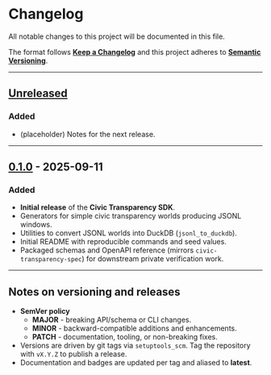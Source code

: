 # Changelog

All notable changes to this project will be documented in this file.

The format follows **[Keep a Changelog](https://keepachangelog.com/en/1.1.0/)**
and this project adheres to **[Semantic Versioning](https://semver.org/spec/v2.0.0.html)**.

---

## [Unreleased]

### Added
- (placeholder) Notes for the next release.

---

## [0.1.0] - 2025-09-11

### Added
- **Initial release** of the **Civic Transparency SDK**.
- Generators for simple civic transparency worlds producing JSONL windows.
- Utilities to convert JSONL worlds into DuckDB (`jsonl_to_duckdb`).
- Initial README with reproducible commands and seed values.
- Packaged schemas and OpenAPI reference (mirrors `civic-transparency-spec`) for downstream private verification work.

---

## Notes on versioning and releases

- **SemVer policy**
  - **MAJOR** - breaking API/schema or CLI changes.
  - **MINOR** - backward-compatible additions and enhancements.
  - **PATCH** - documentation, tooling, or non-breaking fixes.
- Versions are driven by git tags via `setuptools_scm`.
  Tag the repository with `vX.Y.Z` to publish a release.
- Documentation and badges are updated per tag and aliased to **latest**.

[Unreleased]: https://github.com/civic-interconnect/civic-transparency-py-sdk/compare/v0.1.0...HEAD
[0.1.0]: https://github.com/civic-interconnect/civic-transparency-py-sdk/releases/tag/v0.1.0
